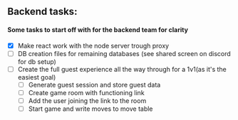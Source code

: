 ## Backend tasks:

#### Some tasks to start off with for the backend team for clarity

- [x] Make react work with the node server trough proxy
- [ ] DB creation files for remaining databases (see shared screen on discord for db setup)
- [ ] Create the full guest experience all the way through for a 1v1(as it's the easiest goal)
	- [ ] Generate guest session and store guest data
	- [ ] Create game room with functioning link
	- [ ] Add the user joining the link to the room
	- [ ] Start game and write moves to move table 